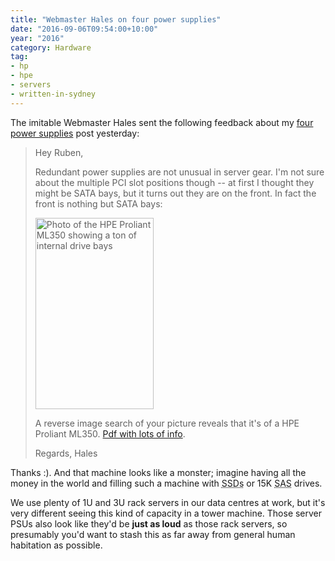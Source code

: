 ```yaml
---
title: "Webmaster Hales on four power supplies"
date: "2016-09-06T09:54:00+10:00"
year: "2016"
category: Hardware
tag:
- hp
- hpe
- servers
- written-in-sydney
---
```

The imitable Webmaster Hales sent the following feedback about my [four power supplies] post yesterday:

<blockquote>
<p>Hey Ruben,</p>
<p>Redundant power supplies are not unusual in server gear. I'm not sure about the multiple PCI slot positions though -- at first I thought they might be SATA bays, but it turns out they are on the front. In fact the front is nothing but SATA bays:</p>
<p>
<p><img src="https://rubenerd.com/files/2016/hpe.proliant.ml350.jpg" srcset="https://rubenerd.com/files/2016/hpe.proliant.ml350.jpg 1x, https://rubenerd.com/files/2016/hpe.proliant.ml350.jpg 2x" alt="Photo of the HPE Proliant ML350 showing a ton of internal drive bays" style="width:189px; height:306px" /></p>
<p>A reverse image search of your picture reveals that it's of a HPE Proliant ML350.  <a href="https://www.hpe.com/h20195/v2/getpdf.aspx/c04375628.pdf">Pdf with lots of info</a>.</p>
<p>Regards, Hales</p>
</blockquote>

Thanks :). And that machine looks like a monster; imagine having all the money in the world and filling such a machine with <abbr title="solid stated drives">SSDs</abbr> or 15K <abbr title="serial attached SCSI">SAS</abbr> drives.

We use plenty of 1U and 3U rack servers in our data centres at work, but it's very different seeing this kind of capacity in a tower machine. Those server PSUs also look like they'd be **just as loud** as those rack servers, so presumably you'd want to stash this as far away from general human habitation as possible. 

[four power supplies]: https://rubenerd.com/four-power-supplies/

